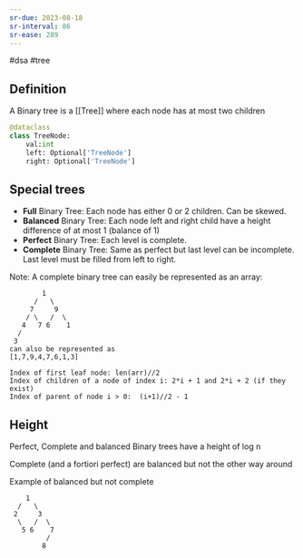 ```yaml
---
sr-due: 2023-08-18
sr-interval: 86
sr-ease: 289
---
```


#dsa #tree

## Definition

A Binary tree is a [[Tree]] where each node has at most two children

```python
@dataclass
class TreeNode:
    val:int
    left: Optional['TreeNode']
    right: Optional['TreeNode']
```

## Special trees

- **Full** Binary Tree: Each node has either 0 or 2 children. Can be skewed.
- **Balanced** Binary Tree: Each node left and right child have a height difference of at most 1 (balance of 1)
- **Perfect** Binary Tree: Each level is complete.
- **Complete** Binary Tree: Same as perfect but last level can be incomplete. Last level must be filled from left to right.

Note: A complete binary tree can easily be represented as an array:
```
        1
      /   \
     7     9
    / \   /  \
   4   7 6    1
  /
 3
can also be represented as
[1,7,9,4,7,6,1,3]

Index of first leaf node: len(arr)//2
Index of children of a node of index i: 2*i + 1 and 2*i + 2 (if they exist)
Index of parent of node i > 0:  (i+1)//2 - 1
```

## Height

Perfect, Complete and balanced Binary trees have a height of log n

Complete (and a fortiori perfect) are balanced but not the other way around

Example of balanced but not complete

```
    1
  /   \
 2     3
  \   /  \
   5 6    7
         /
        8
```
